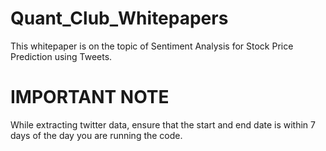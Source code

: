 # Quant_Club_Whitepapers

This whitepaper is on the topic of Sentiment Analysis for Stock Price Prediction using Tweets.

# IMPORTANT NOTE 
While extracting twitter data, ensure that the start and end date is within 7 days of the day you are running the code.
